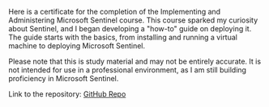 Here is a certificate for the completion of the Implementing and Administering Microsoft Sentinel course. This course sparked my curiosity about Sentinel, and I began developing a "how-to" guide on deploying it. The guide starts with the basics, from installing and running a virtual machine to deploying Microsoft Sentinel.

Please note that this is study material and may not be entirely accurate. It is not intended for use in a professional environment, as I am still building proficiency in Microsoft Sentinel.

Link to the repository: [GitHub Repo](https://github.com/thomaskunrath/sentinel_intro)
